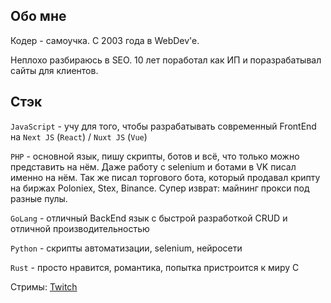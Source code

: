 ## Обо мне

Кодер - самоучка. С 2003 года в WebDev'e.

Неплохо разбираюсь в SEO. 10 лет поработал как ИП и поразрабатывал сайты для клиентов.

## Стэк

`JavaScript` - учу для того, чтобы разрабатывать современный FrontEnd на `Next JS` (`React`) / `Nuxt JS` (`Vue`) 

`PHP` - основной язык, пишу скрипты, ботов и всё, что только можно представить на нём. Даже работу с selenium и ботами в VK писал именно на нём. Так же писал торгового бота, который продавал крипту на биржах Poloniex, Stex, Binance. Супер изврат: майнинг прокси под разные пулы. 

`GoLang` - отличный BackEnd язык с быстрой разработкой CRUD и отличной производительностью

`Python` - скрипты автоматизации, selenium, нейросети

`Rust` - просто нравится, романтика, попытка пристроится к миру C

Стримы: [Twitch](https://www.twitch.tv/toxic_cat)